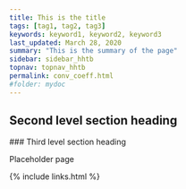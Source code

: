 ```yaml
---
title: This is the title
tags: [tag1, tag2, tag3]
keywords: keyword1, keyword2, keyword3
last_updated: March 28, 2020
summary: "This is the summary of the page"
sidebar: sidebar_hhtb
topnav: topnav_hhtb
permalink: conv_coeff.html
#folder: mydoc
---
```



## Second level section heading

### Third level section heading

Placeholder page

{% include links.html %}
